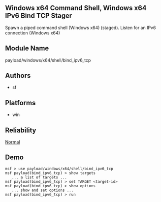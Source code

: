 ## Windows x64 Command Shell, Windows x64 IPv6 Bind TCP Stager

Spawn a piped command shell (Windows x64) (staged). Listen 
for an IPv6 connection (Windows x64)


## Module Name
payload/windows/x64/shell/bind_ipv6_tcp

## Authors
* sf





## Platforms
* win

## Reliability
[Normal](https://github.com/rapid7/metasploit-framework/wiki/Exploit-Ranking)

## Demo

```
msf > use payload/windows/x64/shell/bind_ipv6_tcp
msf payload(bind_ipv6_tcp) > show targets
   ... a list of targets ...
msf payload(bind_ipv6_tcp) > set TARGET <target-id>
msf payload(bind_ipv6_tcp) > show options
   ... show and set options ...
msf payload(bind_ipv6_tcp) > run
```
    
    